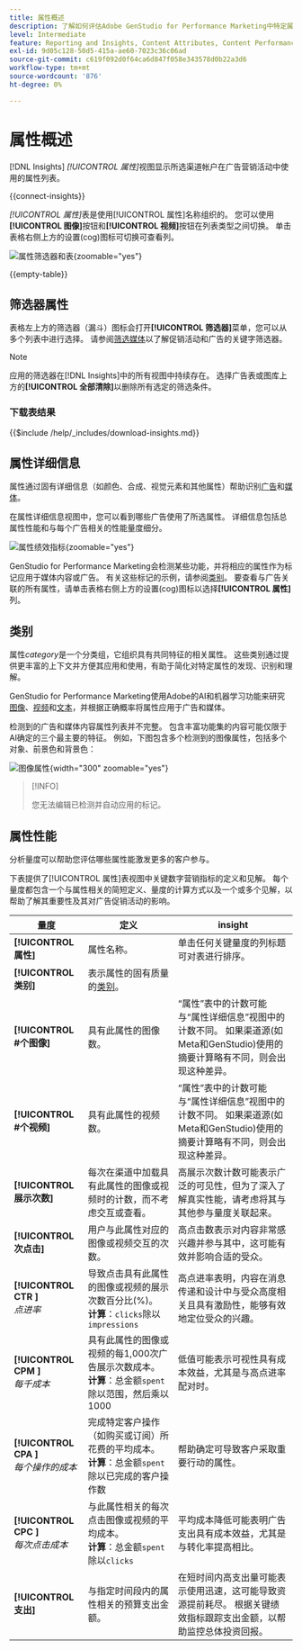 ```yaml
---
title: 属性概述
description: 了解如何评估Adobe GenStudio for Performance Marketing中特定属性的性能。
level: Intermediate
feature: Reporting and Insights, Content Attributes, Content Performance
exl-id: 9d05c128-50d5-415a-ae60-7023c36c06ad
source-git-commit: c619f092d0f64ca6d847f058e343578d0b22a3d6
workflow-type: tm+mt
source-wordcount: '876'
ht-degree: 0%

---
```


# 属性概述

[!DNL Insights] _[!UICONTROL 属性]_&#x200B;视图显示所选渠道帐户在广告营销活动中使用的属性列表。

{{connect-insights}}

_[!UICONTROL 属性]_&#x200B;表是使用[!UICONTROL 属性]名称组织的。 您可以使用&#x200B;**[!UICONTROL 图像]**&#x200B;按钮和&#x200B;**[!UICONTROL 视频]**&#x200B;按钮在列表类型之间切换。 单击表格右侧上方的设置(cog)图标可切换可查看列。

![属性筛选器和表](/help/assets/insights-attributes-filter.png){zoomable="yes"}

{{empty-table}}

## 筛选器属性

表格左上方的筛选器（漏斗）图标会打开&#x200B;**[!UICONTROL 筛选器]**&#x200B;菜单，您可以从多个列表中进行选择。 请参阅[筛选媒体](/help/user-guide/insights/media.md#filter-media)以了解促销活动和广告的关键字筛选器。


>[!NOTE]
>
>应用的筛选器在[!DNL Insights]中的所有视图中持续存在。 选择广告表或图库上方的&#x200B;**[!UICONTROL 全部清除]**&#x200B;以删除所有选定的筛选条件。

### 下载表结果

{{$include /help/_includes/download-insights.md}}

## 属性详细信息

属性通过固有详细信息（如颜色、合成、视觉元素和其他属性）帮助识别[广告](ads.md#ad-details)和[媒体](media.md#media-details)。

在属性详细信息视图中，您可以看到哪些广告使用了所选属性。 详细信息包括总属性性能和与每个广告相关的性能量度细分。

![属性绩效指标](/help/assets/insights-attribute-details.png){zoomable="yes"}

GenStudio for Performance Marketing会检测某些功能，并将相应的属性作为标记应用于媒体内容或广告。 有关这些标记的示例，请参阅[类别](#categories)。 要查看与广告关联的所有属性，请单击表格右侧上方的设置(cog)图标以选择&#x200B;**[!UICONTROL 属性]**&#x200B;列。

## 类别

属性&#x200B;_category_&#x200B;是一个分类组，它组织具有共同特征的相关属性。 这些类别通过提供更丰富的上下文并方便其应用和使用，有助于简化对特定属性的发现、识别和理解。

GenStudio for Performance Marketing使用Adobe的AI和机器学习功能来研究[图像](image-features.md)、[视频](video-features.md)和[文本](text-features.md)，并根据正确概率将属性应用于广告和媒体。

检测到的广告和媒体内容属性列表并不完整。 包含丰富功能集的内容可能仅限于AI确定的三个最主要的特征。 例如，下图包含多个检测到的图像属性，包括多个对象、前景色和背景色：

![图像属性](/help/assets/category/asset-attributes.png "Toucan图像包含多个检测到的属性"){width="300" zoomable="yes"}

>[!INFO]
>
>您无法编辑已检测并自动应用的标记。

## 属性性能

分析量度可以帮助您评估哪些属性能激发更多的客户参与。

下表提供了[!UICONTROL 属性]表视图中关键数字营销指标的定义和见解。 每个量度都包含一个与属性相关的简短定义、量度的计算方式以及一个或多个见解，以帮助了解其重要性及其对广告促销活动的影响。

| 量度 | 定义 | insight |
| ---------------------- | ----------------------------- | -------------------------------- |
| **[!UICONTROL 属性]** | 属性名称。 | 单击任何关键量度的列标题可对表进行排序。 |
| **[!UICONTROL 类别]** | 表示属性的固有质量的[类别](#categories)。 |  |
| **[!UICONTROL #个图像]** | 具有此属性的图像数。 | “属性”表中的计数可能与“属性详细信息”视图中的计数不同。 如果渠道源(如Meta和GenStudio)使用的摘要计算略有不同，则会出现这种差异。 |
| **[!UICONTROL #个视频]** | 具有此属性的视频数。 | “属性”表中的计数可能与“属性详细信息”视图中的计数不同。 如果渠道源(如Meta和GenStudio)使用的摘要计算略有不同，则会出现这种差异。 |
| **[!UICONTROL 展示次数]** | 每次在渠道中加载具有此属性的图像或视频时的计数，而不考虑交互或查看。 | 高展示次数计数可能表示广泛的可见性，但为了深入了解真实性能，请考虑将其与其他参与量度关联起来。 |
| **[!UICONTROL 次点击]** | 用户与此属性对应的图像或视频交互的次数。 | 高点击数表示对内容非常感兴趣并参与其中，这可能有效并影响合适的受众。 |
| **[!UICONTROL CTR ]**<br>_点进率_ | 导致点击具有此属性的图像或视频的展示次数百分比(%)。<br>**计算**：`clicks`除以`impressions` | 高点进率表明，内容在消息传递和设计中与受众高度相关且具有激励性，能够有效地定位受众的兴趣。 |
| **[!UICONTROL CPM ]**<br>_每千成本_ | 具有此属性的图像或视频的每1,000次广告展示次数成本。<br>**计算**：总金额`spent`除以范围，然后乘以1000 | 低值可能表示可视性具有成本效益，尤其是与高点进率配对时。 |
| **[!UICONTROL CPA ]**<br>_每个操作的成本_ | 完成特定客户操作（如购买或订阅）所花费的平均成本。<br>**计算**：总金额`spent`除以已完成的客户操作数 | 帮助确定可导致客户采取重要行动的属性。 |
| **[!UICONTROL CPC ]**<br>_每次点击成本_ | 与此属性相关的每次点击图像或视频的平均成本。<br>**计算**：总金额`spent`除以`clicks` | 平均成本降低可能表明广告支出具有成本效益，尤其是与转化率提高相比。 |
| **[!UICONTROL 支出]** | 与指定时间段内的属性相关的预算支出金额。 | 在短时间内高支出量可能表示使用迅速，这可能导致资源提前耗尽。 根据关键绩效指标跟踪支出金额，以帮助监控总体投资回报。 |
